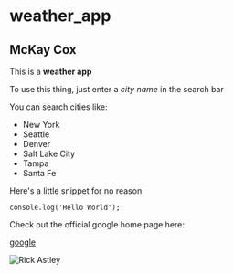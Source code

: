 # weather_app
## McKay Cox
This is a **weather app**

To use this thing, just enter a *city name* in the search bar

You can search cities like:
- New York
- Seattle
- Denver
- Salt Lake City 
- Tampa
- Santa Fe

Here's a little snippet for no reason

`console.log('Hello World');`

Check out the official google home page here:

[google](https://google.com)

![Rick Astley](D:\DavisTech\SoftwareDevelopment\rick)
